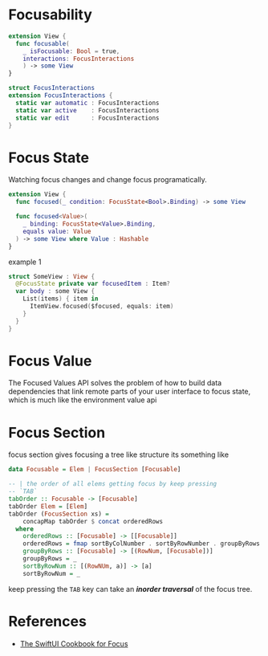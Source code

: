 
# Focusability

```swift 
extension View {
  func focusable(
    _ isFocusable: Bool = true,
    interactions: FocusInteractions
    ) -> some View
}

struct FocusInteractions 
extension FocusInteractions {
  static var automatic : FocusInteractions
  static var active    : FocusInteractions
  static var edit      : FocusInteractions
}
```

# Focus State

Watching focus changes and change focus programatically.

```swift
extension View {
  func focused(_ condition: FocusState<Bool>.Binding) -> some View

  func focused<Value>(
    _ binding: FocusState<Value>.Binding,
    equals value: Value
  ) -> some View where Value : Hashable              
}
```

example 1

```swift 
struct SomeView : View { 
  @FocusState private var focusedItem : Item?
  var body : some View { 
    List(items) { item in 
      ItemView.focused($focused, equals: item)
    }
  }
}

```

# Focus Value

The Focused Values API solves the problem of how to build data dependencies that link remote parts of your user interface to focus state, which is much like the environment value api


# Focus Section 

focus section gives focusing a tree like structure its something like 

```haskell
data Focusable = Elem | FocusSection [Focusable]

-- | the order of all elems getting focus by keep pressing
-- `TAB`
tabOrder :: Focusable -> [Focusable]
tabOrder Elem = [Elem] 
tabOrder (FocusSection xs) =
    concapMap tabOrder $ concat orderedRows
  where
    orderedRows :: [Focusable] -> [[Focusable]]
    orderedRows = fmap sortByColNumber . sortByRowNumber . groupByRows $ xs
    groupByRows :: [Focusable] -> [(RowNum, [Focusable])]
    groupByRows = _
    sortByRowNum :: [(RowNUm, a)] -> [a]
    sortByRowNum = _
```

keep pressing the `TAB` key can take an ***inorder traversal*** of the focus tree.
# References
- [The SwiftUI Cookbook for Focus](https://developer.apple.com/wwdc23/10162)



